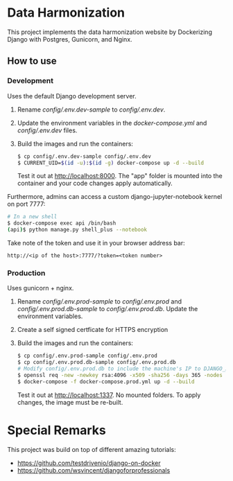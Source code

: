 # Data Harmonization

This project implements the data harmonization website by 
Dockerizing Django with Postgres, Gunicorn, and Nginx.

## How to use

### Development

Uses the default Django development server.

1. Rename *config/.env.dev-sample* to *config/.env.dev*.
1. Update the environment variables in the *docker-compose.yml* and *config/.env.dev* files.
1. Build the images and run the containers:

    ```sh
    $ cp config/.env.dev-sample config/.env.dev
    $ CURRENT_UID=$(id -u):$(id -g) docker-compose up -d --build
    ```

    Test it out at [http://localhost:8000](http://localhost:8000). The "app" folder is mounted into the container and your code changes apply automatically.


Furthermore, admins can access a custom django-jupyter-notebook kernel on
port 7777:

```sh
# In a new shell
$ docker-compose exec api /bin/bash
(api)$ python manage.py shell_plus --notebook
```
Take note of the token and use it in your browser address bar:
```
http://<ip of the host>:7777/?token=<token number>
```

### Production

Uses gunicorn + nginx.

1. Rename *config/.env.prod-sample* to *config/.env.prod* and *config/.env.prod.db-sample* to *config/.env.prod.db*. Update the environment variables.
1. Create a self signed certficate for HTTPS encryption
1. Build the images and run the containers:

    ```sh
    $ cp config/.env.prod-sample config/.env.prod
    $ cp config/.env.prod.db-sample config/.env.prod.db
    # Modify config/.env.prod.db to include the machine's IP to DJANGO_ALLOWED_HOSTS
    $ openssl req -new -newkey rsa:4096 -x509 -sha256 -days 365 -nodes -out config/nginx/localhost.crt -keyout config/nginx/localhost.key < config/.ssl-vals-sample
    $ docker-compose -f docker-compose.prod.yml up -d --build
    ```

    Test it out at [http://localhost:1337](http://localhost:1337). No mounted folders. To apply changes, the image must be re-built.


# Special Remarks

This project was build on top of different amazing tutorials:

* https://github.com/testdrivenio/django-on-docker
* https://github.com/wsvincent/djangoforprofessionals

